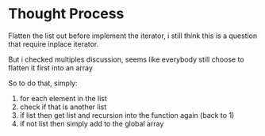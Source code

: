 # Thought Process

Flatten the list out before implement the iterator, i still think this is a question that require inplace iterator.

But i checked multiples discussion, seems like everybody still choose to flatten it first into an array

So to do that, simply:

1. for each element in the list
2. check if that is another list
3. if list then get list and recursion into the function again (back to 1)
4. if not list then simply add to the global array


